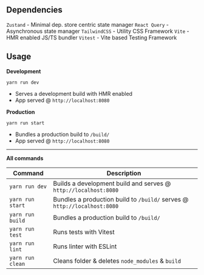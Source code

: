## Dependencies

`Zustand` - Minimal dep. store centric state manager
`React Query` - Asynchronous state manager
`TailwindCSS` - Utility CSS Framework
`Vite` - HMR enabled JS/TS bundler
`Vitest` - Vite based Testing Framework

## Usage

**Development**

`yarn run dev`

- Serves a development build with HMR enabled
- App served @ `http://localhost:8080`

**Production**

`yarn run start`

- Bundles a production build to `/build/`
- App served @ `http://localhost:8080`

---

**All commands**

| Command          | Description                                                              |
| ---------------- | ------------------------------------------------------------------------ |
| `yarn run dev`   | Builds a development build and serves @ `http://localhost:8080`          |
| `yarn run start` | Bundles a production build to `/build/` serves @ `http://localhost:8080` |
| `yarn run build` | Bundles a production build to `/build/`                                  |
| `yarn run test`  | Runs tests with Vitest                                                   |
| `yarn run lint`  | Runs linter with ESLint                                                  |
| `yarn run clean` | Cleans folder & deletes `node_modules` & `build`                         |
